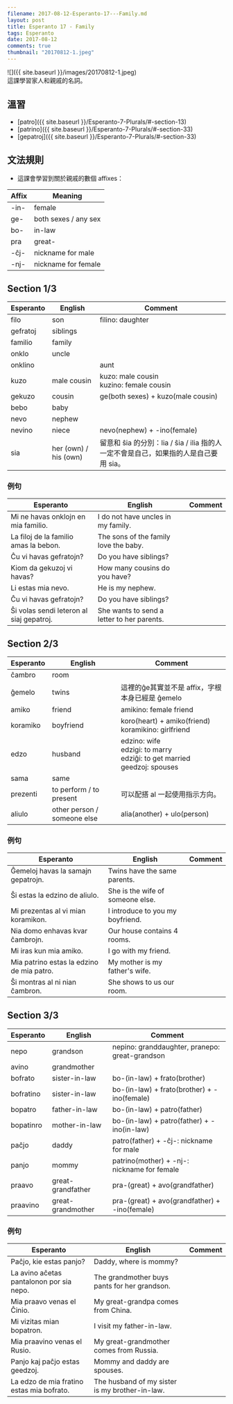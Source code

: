 ```yaml
---
filename: 2017-08-12-Esperanto-17---Family.md
layout: post
title: Esperanto 17 - Family
tags: Esperanto
date: 2017-08-12
comments: true
thumbnail: "20170812-1.jpeg"
---
```


![]({{ site.baseurl }}/images/20170812-1.jpeg)  
這課學習家人和親戚的名詞。

<!--
[]({{ site.baseurl }}/Esperanto-17-Family/)
[]({{ site.baseurl }}/Esperanto-17-Family/#-溫習)
[]({{ site.baseurl }}/Esperanto-17-Family/#-文法規則)
[]({{ site.baseurl }}/Esperanto-17-Family/#-section-13)
[]({{ site.baseurl }}/Esperanto-17-Family/#-section-23)
[]({{ site.baseurl }}/Esperanto-17-Family/#-section-33)
-->

## 溫習
* [patro]({{ site.baseurl }}/Esperanto-7-Plurals/#-section-13)
* [patrino]({{ site.baseurl }}/Esperanto-7-Plurals/#-section-33)
* [gepatroj]({{ site.baseurl }}/Esperanto-7-Plurals/#-section-33)

## 文法規則
* 這課會學習到關於親戚的數個 affixes：

|Affix|Meaning|
|---|---|
|-in-|female|
|ge-|both sexes / any sex|
|bo-|in-law|
|pra|great-|
|-ĉj-|nickname for male|
|-nj-|nickname for female|

## Section 1/3

|Esperanto|English|Comment|
|---|---|---|
|filo|son|filino: daughter|
|gefratoj|siblings||
|familio|family||
|onklo|uncle||
|onklino||aunt|
|kuzo|male cousin|kuzo: male cousin<br/>kuzino: female cousin|
|gekuzo|cousin|ge(both sexes) + kuzo(male cousin)|
|bebo|baby||
|nevo|nephew||
|nevino|niece|nevo(nephew) + -ino(female)|
|sia|her (own) / his (own)|留意和 ŝia 的分別：lia / ŝia / ilia 指的人一定不會是自己，如果指的人是自己要用 sia。|

### 例句

|Esperanto|English|Comment|
|---|---|---|
|Mi ne havas onklojn en mia familio.|I do not have uncles in my family.||
|La filoj de la familio amas la bebon.|The sons of the family love the baby.||
|Ĉu vi havas gefratojn?|Do you have siblings?||
|Kiom da gekuzoj vi havas?|How many cousins do you have?||
|Li estas mia nevo.|He is my nephew.||
|Ĉu vi havas gefratojn?|Do you have siblings?||
|Ŝi volas sendi leteron al siaj gepatroj.|She wants to send a letter to her parents.||

## Section 2/3

|Esperanto|English|Comment|
|---|---|---|
|ĉambro|room||
|ĝemelo|twins|這裡的ĝe其實並不是 affix，字根本身已經是 ĝemelo|
|amiko|friend|amikino: female friend|
|koramiko|boyfriend|koro(heart) + amiko(friend)<br/>koramikino: girlfriend|
|edzo|husband|edzino: wife<br/>edzigi: to marry<br/>edziĝi: to get married<br/>geedzoj: spouses|
|sama|same||
|prezenti|to perform / to present|可以配搭 al 一起使用指示方向。|
|aliulo|other person / someone else|alia(another) + ulo(person)|

### 例句

|Esperanto|English|Comment|
|---|---|---|
|Ĝemeloj havas la samajn gepatrojn.|Twins have the same parents.||
|Ŝi estas la edzino de aliulo.|She is the wife of someone else.||
|Mi prezentas al vi mian koramikon.|I introduce to you my boyfriend.||
|Nia domo enhavas kvar ĉambrojn.|Our house contains 4 rooms.||
|Mi iras kun mia amiko.|I go with my friend.||
|Mia patrino estas la edzino de mia patro.|My mother is my father's wife.||
|Ŝi montras al ni nian ĉambron.|She shows to us our room.||

## Section 3/3

|Esperanto|English|Comment|
|---|---|---|
|nepo|grandson|nepino: granddaughter, pranepo: great-grandson|
|avino|grandmother||
|bofrato|sister-in-law|bo-(in-law) + frato(brother)|
|bofratino|sister-in-law|bo-(in-law) + frato(brother) + -ino(female)|
|bopatro|father-in-law|bo-(in-law) + patro(father)|
|bopatinro|mother-in-law|bo-(in-law) + patro(father) + -ino(in-law)|
|paĉjo|daddy|patro(father) + -ĉj-: nickname for male|
|panjo|mommy|patrino(mother) + -nj-: nickname for female|
|praavo|great-grandfather|pra-(great) + avo(grandfather)|
|praavino|great-grandmother|pra-(great) + avo(grandfather) + -ino(female)|

### 例句

|Esperanto|English|Comment|
|---|---|---|
|Paĉjo, kie estas panjo?|Daddy, where is mommy?||
|La avino aĉetas pantalonon por sia nepo.|The grandmother buys pants for her grandson.||
|Mia praavo venas el Ĉinio.|My great-grandpa comes from China.||
|Mi vizitas mian bopatron.|I visit my father-in-law.||
|Mia praavino venas el Rusio.|My great-grandmother comes from Russia.||
|Panjo kaj paĉjo estas geedzoj.|Mommy and daddy are spouses.|
|La edzo de mia fratino estas mia bofrato.|The husband of my sister is my brother-in-law.||

